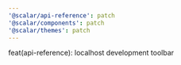 ```yaml
---
'@scalar/api-reference': patch
'@scalar/components': patch
'@scalar/themes': patch
---
```


feat(api-reference): localhost development toolbar
